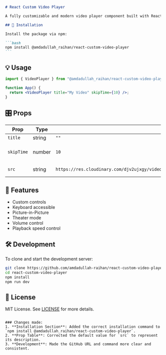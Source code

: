 ````markdown
# React Custom Video Player

A fully customizable and modern video player component built with React.

## 🚀 Installation

Install the package via npm:

```bash
npm install @amdadullah_raihan/react-custom-video-player
```
````

## 💡 Usage

```jsx
import { VideoPlayer } from "@amdadullah_raihan/react-custom-video-player";

function App() {
  return <VideoPlayer title="My Video" skipTime={10} />;
}
```

## 🎛 Props

| Prop       | Type   | Default                                                                                                                                                            | Description                       |
| ---------- | ------ | ------------------------------------------------------------------------------------------------------------------------------------------------------------------ | --------------------------------- |
| `title`    | string | `""`                                                                                                                                                               | The video title                   |
| `skipTime` | number | `10`                                                                                                                                                               | Seconds to skip on forward/rewind |
| `src`      | string | `https://res.cloudinary.com/djv2ujxgy/video/upload/v1740465372/courses/67bd6083318babfd4e0805b1/modules/67bd6362318babfd4e0806c7/lessons/u86n2issdtecvvhyahpy.mp4` | The video source URL              |

## 🎉 Features

- Custom controls
- Keyboard accessible
- Picture-in-Picture
- Theater mode
- Volume control
- Playback speed control

## 🛠 Development

To clone and start the development server:

```bash
git clone https://github.com/amdadullah-raihan/react-custom-video-player.git
cd react-custom-video-player
npm install
npm run dev
```

## 📄 License

MIT License. See [LICENSE](./LICENSE) for more details.

```

### Changes made:
1. **Installation Section**: Added the correct installation command to `npm install @amdadullah_raihan/react-custom-video-player`.
2. **Prop Table**: Corrected the default value for `src` to represent its description.
3. **Development**: Made the GitHub URL and command more clear and consistent.
```
